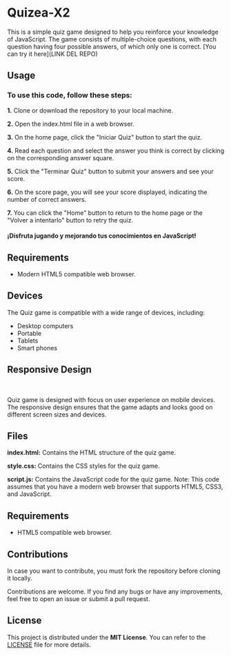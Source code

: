 # Quizea-X2
This is a simple quiz game designed to help you reinforce your knowledge of JavaScript. The game consists of multiple-choice questions, with each question having four possible answers, of which only one is correct.
[You can try it here](LINK DEL REPO)

## Usage
### To use this code, follow these steps:

**1.** Clone or download the repository to your local machine.

**2.** Open the index.html file in a web browser.

**3.** On the home page, click the "Iniciar Quiz" button to start the quiz.

**4.** Read each question and select the answer you think is correct by clicking on the corresponding answer square.

**5.** Click the "Terminar Quiz" button to submit your answers and see your score.

**6.** On the score page, you will see your score displayed, indicating the number of correct answers.

**7.** You can click the "Home" button to return to the home page or the "Volver a intentarlo" button to retry the quiz.

#### ¡Disfruta jugando y mejorando tus conocimientos en JavaScript!

## Requirements

- Modern HTML5 compatible web browser.

## Devices

The Quiz game is compatible with a wide range of devices, including:

- Desktop computers
- Portable
- Tablets
- Smart phones

## Responsive Design

<!-- <img align="center" src="/assets/images/"> -->
<br>

Quiz game is designed with focus on user experience on mobile devices. The responsive design ensures that the game adapts and looks good on different screen sizes and devices.

## Files
**index.html:** Contains the HTML structure of the quiz game.

**style.css:** Contains the CSS styles for the quiz game.

**script.js:** Contains the JavaScript code for the quiz game.
Note: This code assumes that you have a modern web browser that supports HTML5, CSS3, and JavaScript.
## Requirements

- HTML5 compatible web browser.

## Contributions

In case you want to contribute, you must fork the repository before cloning it locally.

Contributions are welcome. If you find any bugs or have any improvements, feel free to open an issue or submit a pull request.


## License

This project is distributed under the **MIT License**. You can refer to the [LICENSE](https://github.com/git/git-scm.com/blob/main/MIT-LICENSE.txt) file for more details.
